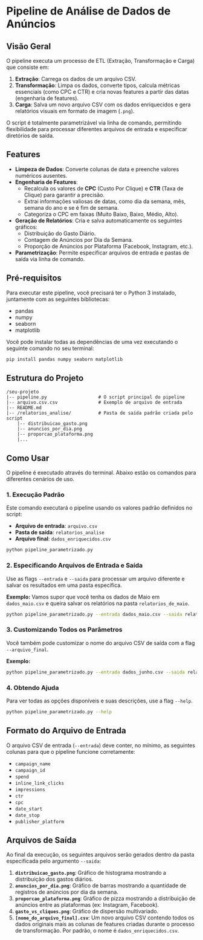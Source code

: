 # Pipeline de Análise de Dados de Anúncios

## Visão Geral

O pipeline executa um processo de ETL (Extração, Transformação e Carga) que consiste em:
1.  **Extração**: Carrega os dados de um arquivo CSV.
2.  **Transformação**: Limpa os dados, converte tipos, calcula métricas essenciais (como CPC e CTR) e cria novas features a partir das datas (engenharia de features).
3.  **Carga**: Salva um novo arquivo CSV com os dados enriquecidos e gera relatórios visuais em formato de imagem (`.png`).

O script é totalmente parametrizável via linha de comando, permitindo flexibilidade para processar diferentes arquivos de entrada e especificar diretórios de saída.

## Features

- **Limpeza de Dados**: Converte colunas de data e preenche valores numéricos ausentes.
- **Engenharia de Features**:
    - Recalcula os valores de **CPC** (Custo Por Clique) e **CTR** (Taxa de Clique) para garantir a precisão.
    - Extrai informações valiosas de datas, como dia da semana, mês, semana do ano e se é fim de semana.
    - Categoriza o CPC em faixas (Muito Baixo, Baixo, Médio, Alto).
- **Geração de Relatórios**: Cria e salva automaticamente os seguintes gráficos:
    - Distribuição do Gasto Diário.
    - Contagem de Anúncios por Dia da Semana.
    - Proporção de Anúncios por Plataforma (Facebook, Instagram, etc.).
- **Parametrização**: Permite especificar arquivos de entrada e pastas de saída via linha de comando.

## Pré-requisitos

Para executar este pipeline, você precisará ter o Python 3 instalado, juntamente com as seguintes bibliotecas:

- pandas
- numpy
- seaborn
- matplotlib

Você pode instalar todas as dependências de uma vez executando o seguinte comando no seu terminal:

```bash
pip install pandas numpy seaborn matplotlib
```

## Estrutura do Projeto

```
/seu-projeto
|-- pipeline.py                   # O script principal do pipeline
|-- arquivo.csv.csv               # Exemplo de arquivo de entrada
|-- README.md                     
|-- /relatorios_analise/          # Pasta de saída padrão criada pelo script
    |-- distribuicao_gasto.png
    |-- anuncios_por_dia.png
    |-- proporcao_plataforma.png
    |...
```

## Como Usar

O pipeline é executado através do terminal. Abaixo estão os comandos para diferentes cenários de uso.

### 1. Execução Padrão

Este comando executará o pipeline usando os valores padrão definidos no script:
- **Arquivo de entrada**: `arquivo.csv`
- **Pasta de saída**: `relatorios_analise`
- **Arquivo final**: `dados_enriquecidos.csv`

```bash
python pipeline_parametrizado.py
```

### 2. Especificando Arquivos de Entrada e Saída

Use as flags `--entrada` e `--saida` para processar um arquivo diferente e salvar os resultados em uma pasta específica.

**Exemplo:**
Vamos supor que você tenha os dados de Maio em `dados_maio.csv` e queira salvar os relatórios na pasta `relatorios_de_maio`.

```bash
python pipeline_parametrizado.py --entrada dados_maio.csv --saida relatorios_de_maio
```

### 3. Customizando Todos os Parâmetros

Você também pode customizar o nome do arquivo CSV de saída com a flag `--arquivo_final`.

**Exemplo:**

```bash
python pipeline_parametrizado.py --entrada dados_junho.csv --saida relatorios_junho --arquivo_final dados_processados_jun.csv
```

### 4. Obtendo Ajuda

Para ver todas as opções disponíveis e suas descrições, use a flag `--help`.

```bash
python pipeline_parametrizado.py --help
```

## Formato do Arquivo de Entrada

O arquivo CSV de entrada (`--entrada`) deve conter, no mínimo, as seguintes colunas para que o pipeline funcione corretamente:
- `campaign_name`
- `campaign_id`
- `spend`
- `inline_link_clicks`
- `impressions`
- `ctr`
- `cpc`
- `date_start`
- `date_stop`
- `publisher_platform`

## Arquivos de Saída

Ao final da execução, os seguintes arquivos serão gerados dentro da pasta especificada pelo argumento `--saida`:

1.  **`distribuicao_gasto.png`**: Gráfico de histograma mostrando a distribuição dos gastos diários.
2.  **`anuncios_por_dia.png`**: Gráfico de barras mostrando a quantidade de registros de anúncios por dia da semana.
3.  **`proporcao_plataforma.png`**: Gráfico de pizza mostrando a distribuição de anúncios entre as plataformas (ex: Instagram, Facebook).
4.  **`gasto_vs_cliques.png`**: Gráfico de dispersão multivariado.
4.  **`[nome_do_arquivo_final].csv`**: Um novo arquivo CSV contendo todos os dados originais mais as colunas de features criadas durante o processo de transformação. Por padrão, o nome é `dados_enriquecidos.csv`.
